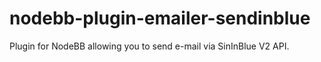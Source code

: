 # nodebb-plugin-emailer-sendinblue
Plugin for NodeBB allowing you to send e-mail via SinInBlue V2 API.


